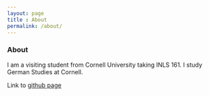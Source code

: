 ```yaml
---
layout: page
title : About
permalink: /about/
---
```

### About
I am a visiting student from Cornell University taking INLS 161.
I study German Studies at Cornell. 

Link to 
<a href="https://github.com/mbv24">github page</a>





